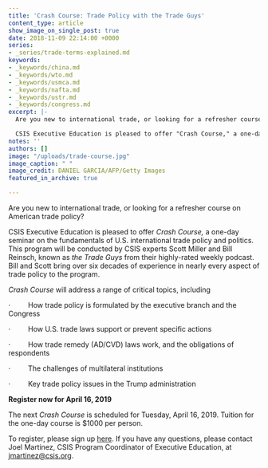 ```yaml
---
title: 'Crash Course: Trade Policy with the Trade Guys'
content_type: article
show_image_on_single_post: true
date: 2018-11-09 22:14:00 +0000
series:
- _series/trade-terms-explained.md
keywords:
- _keywords/china.md
- _keywords/wto.md
- _keywords/usmca.md
- _keywords/nafta.md
- _keywords/ustr.md
- _keywords/congress.md
excerpt: |-
  Are you new to international trade, or looking for a refresher course on American trade policy?

  CSIS Executive Education is pleased to offer "Crash Course," a one-day seminar on the fundamentals of U.S. international trade policy and politics.
notes: ''
authors: []
image: "/uploads/trade-course.jpg"
image_caption: " "
image_credit: DANIEL GARCIA/AFP/Getty Images
featured_in_archive: true

---
```

Are you new to international trade, or looking for a refresher course on American trade policy?

CSIS Executive Education is pleased to offer _Crash Course,_ a one-day seminar on the fundamentals of U.S. international trade policy and politics.  This program will be conducted by CSIS experts Scott Miller and Bill Reinsch, known as _the Trade Guys_ from their highly-rated weekly podcast.  Bill and Scott bring over six decades of experience in nearly every aspect of trade policy to the program.

_Crash Course_ will address a range of critical topics, including

·         How trade policy is formulated by the executive branch and the Congress

·         How U.S. trade laws support or prevent specific actions

·         How trade remedy (AD/CVD) laws work, and the obligations of respondents

·         The challenges of multilateral institutions

·         Key trade policy issues in the Trump administration

**Register now for April 16, 2019**

The next _Crash Course_ is scheduled for Tuesday, April 16, 2019. Tuition for the one-day course is $1000 per person.

To register, please sign up [here](https://www.tfaforms.com/4706350). If you have any questions, please contact Joel Martinez, CSIS Program Coordinator of Executive Education, at [jmartinez@csis.org](mailto:jmartinez@csis.org).